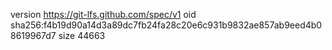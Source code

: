 version https://git-lfs.github.com/spec/v1
oid sha256:f4b19d90a14d3a89dc7fb24fa28c20e6c931b9832ae857ab9eed4b08619967d7
size 44663
